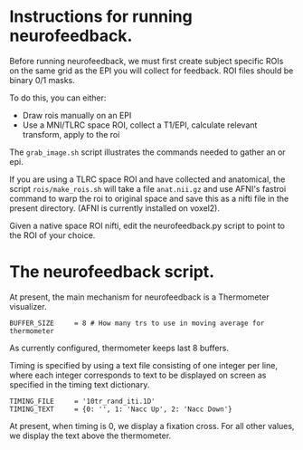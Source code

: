 # Instructions for running neurofeedback. 

Before running neurofeedback, we must first create subject specific ROIs on the same grid as the EPI you will collect for feedback. ROI files should be binary 0/1 masks. 

To do this, you can either:
* Draw rois manually on an EPI 
* Use a MNI/TLRC space ROI, collect a T1/EPI, calculate relevant transform, apply to the roi

The `grab_image.sh` script illustrates the commands needed to gather an or epi. 

If you are using a TLRC space ROI and have collected and anatomical, the script `rois/make_rois.sh` will take a file `anat.nii.gz` and use AFNI's fastroi command to warp the roi to original space and save this as a nifti file in the present directory. (AFNI is currently installed on voxel2). 

Given a native space ROI nifti, edit the neurofeedback.py script to point to the ROI of your choice. 

# The neurofeedback script. 

At present, the main mechanism for neurofeedback is a Thermometer visualizer. 

```
BUFFER_SIZE     = 8 # How many trs to use in moving average for thermometer
```
As currently configured, thermometer keeps last 8 buffers. 

Timing is specified by using a text file consisting of one integer per line, where each integer corresponds to text to be displayed on screen as specified in the timing text dictionary. 

```
TIMING_FILE     = '10tr_rand_iti.1D'
TIMING_TEXT     = {0: '', 1: 'Nacc Up', 2: 'Nacc Down'}
```

At present, when timing is 0, we display a fixation cross. For all other values, we display
the text above the thermometer. 
